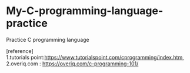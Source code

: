 # My-C-programming-language-practice
Practice C programming language 

[reference]   
1.tutorials point:https://www.tutorialspoint.com/cprogramming/index.htm,   
2.overiq.com : https://overiq.com/c-programming-101/

